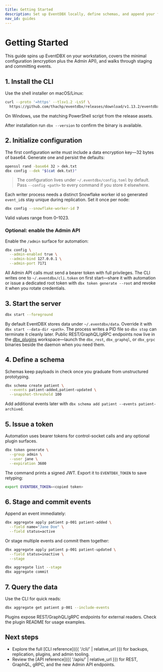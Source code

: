```yaml
---
title: Getting Started
description: Set up EventDBX locally, define schemas, and append your first event.
nav_id: guides
---
```


# Getting Started

This guide spins up EventDBX on your workstation, covers the minimal configuration (encryption plus the Admin API), and walks through staging and committing events.

## 1. Install the CLI

Use the shell installer on macOS/Linux:

```bash
curl --proto '=https' --tlsv1.2 -LsSf \
  https://github.com/thachp/eventdbx/releases/download/v1.13.2/eventdbx-installer.sh | sh
```

On Windows, use the matching PowerShell script from the release assets.

After installation run `dbx --version` to confirm the binary is available.

## 2. Initialize configuration

The first configuration write must include a data encryption key—32 bytes of base64. Generate one and persist the defaults:

```bash
openssl rand -base64 32 > dek.txt
dbx config --dek "$(cat dek.txt)"
```

> The configuration lives under `~/.eventdbx/config.toml` by default. Pass `--config <path>` to every command if you store it elsewhere.

Each writer process needs a distinct Snowflake worker id so generated `event_id`s stay unique during replication. Set it once per node:

```bash
dbx config --snowflake-worker-id 7
```

Valid values range from 0–1023.

### Optional: enable the Admin API

Enable the `/admin` surface for automation:

```bash
dbx config \
  --admin-enabled true \
  --admin-bind 127.0.0.1 \
  --admin-port 7171
```

All Admin API calls must send a bearer token with full privileges. The CLI writes one to `~/.eventdbx/cli.token` on first start—share it with automation or issue a dedicated root token with `dbx token generate --root` and revoke it when you rotate credentials.

## 3. Start the server

```bash
dbx start --foreground
```

By default EventDBX stores data under `~/.eventdbx/data`. Override it with `dbx start --data-dir <path>`. The process writes a PID file so `dbx stop` can terminate it cleanly later. Public REST/GraphQL/gRPC endpoints now live in the [dbx_plugins](https://github.com/thachp/dbx_plugins) workspace—launch the `dbx_rest`, `dbx_graphql`, or `dbx_grpc` binaries beside the daemon when you need them.

## 4. Define a schema

Schemas keep payloads in check once you graduate from unstructured prototyping.

```bash
dbx schema create patient \
  --events patient-added,patient-updated \
  --snapshot-threshold 100
```

Add additional events later with `dbx schema add patient --events patient-archived`.

## 5. Issue a token

Automation uses bearer tokens for control-socket calls and any optional plugin surfaces.

```bash
dbx token generate \
  --group admin \
  --user jane \
  --expiration 3600
```

The command prints a signed JWT. Export it to `EVENTDBX_TOKEN` to save retyping:

```bash
export EVENTDBX_TOKEN=<copied token>
```

## 6. Stage and commit events

Append an event immediately:

```bash
dbx aggregate apply patient p-001 patient-added \
  --field name="Jane Doe" \
  --field status=active
```

Or stage multiple events and commit them together:

```bash
dbx aggregate apply patient p-001 patient-updated \
  --field status=inactive \
  --stage

dbx aggregate list --stage
dbx aggregate commit
```

## 7. Query the data

Use the CLI for quick reads:

```bash
dbx aggregate get patient p-001 --include-events
```

Plugins expose REST/GraphQL/gRPC endpoints for external readers. Check the plugin README for usage examples.

## Next steps

- Explore the full [CLI reference]({{ '/cli/' | relative_url }}) for backups, replication, plugins, and admin tooling.
- Review the [API reference]({{ '/apis/' | relative_url }}) for REST, GraphQL, gRPC, and the new Admin API endpoints.
